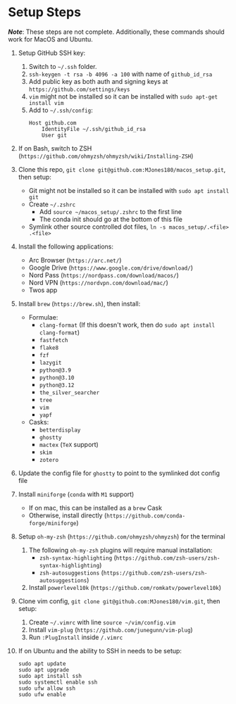 # Setup Steps

***Note***: These steps are not complete. Additionally, these commands should work for MacOS and Ubuntu.

1. Setup GitHub SSH key:
    1. Switch to `~/.ssh` folder.
    2. `ssh-keygen -t rsa -b 4096 -a 100` with name of `github_id_rsa`
    3. Add public key as both auth and signing keys at `https://github.com/settings/keys`
    4. `vim` might not be installed so it can be installed with `sudo apt-get install vim`
    5. Add to `~/.ssh/config`:
        ```
        Host github.com
            IdentityFile ~/.ssh/github_id_rsa
            User git
        ```
2. If on Bash, switch to ZSH (`https://github.com/ohmyzsh/ohmyzsh/wiki/Installing-ZSH`)
3. Clone this repo, `git clone git@github.com:MJones180/macos_setup.git`, then setup:
    - Git might not be installed so it can be installed with `sudo apt install git`
    - Create `~/.zshrc`
        - Add `source ~/macos_setup/.zshrc` to the first line
        - The conda init should go at the bottom of this file
    - Symlink other source controlled dot files, `ln -s macos_setup/.<file> .<file>`
4. Install the following applications:
    - Arc Browser (`https://arc.net/`)
    - Google Drive (`https://www.google.com/drive/download/`)
    - Nord Pass (`https://nordpass.com/download/macos/`)
    - Nord VPN (`https://nordvpn.com/download/mac/`)
    - Twos app
5. Install `brew` (`https://brew.sh`), then install:
    - Formulae:
        - `clang-format` (If this doesn't work, then do `sudo apt install clang-format`)
        - `fastfetch`
        - `flake8`
        - `fzf`
        - `lazygit`
        - `python@3.9`
        - `python@3.10`
        - `python@3.12`
        - `the_silver_searcher`
        - `tree`
        - `vim`
        - `yapf`
    - Casks:
        - `betterdisplay`
        - `ghostty`
        - `mactex` (`TeX` support)
        - `skim`
        - `zotero`
6. Update the config file for `ghostty` to point to the symlinked dot config file
7. Install `miniforge` (`conda` with `M1` support)
    - If on mac, this can be installed as a `brew` Cask
    - Otherwise, install directly (`https://github.com/conda-forge/miniforge`)
8. Setup `oh-my-zsh` (`https://github.com/ohmyzsh/ohmyzsh`) for the terminal
    1. The following `oh-my-zsh` plugins will require manual installation:
        - `zsh-syntax-highlighting` (`https://github.com/zsh-users/zsh-syntax-highlighting`)
        - `zsh-autosuggestions` (`https://github.com/zsh-users/zsh-autosuggestions`)
    2. Install `powerlevel10k` (`https://github.com/romkatv/powerlevel10k`)
9. Clone vim config, `git clone git@github.com:MJones180/vim.git`, then setup:
    1. Create `~/.vimrc` with line `source ~/vim/config.vim`
    2. Install `vim-plug` (`https://github.com/junegunn/vim-plug`)
    3. Run `:PlugInstall` inside `/.vimrc`
10. If on Ubuntu and the ability to SSH in needs to be setup:

        sudo apt update
        sudo apt upgrade
        sudo apt install ssh
        sudo systemctl enable ssh
        sudo ufw allow ssh
        sudo ufw enable
